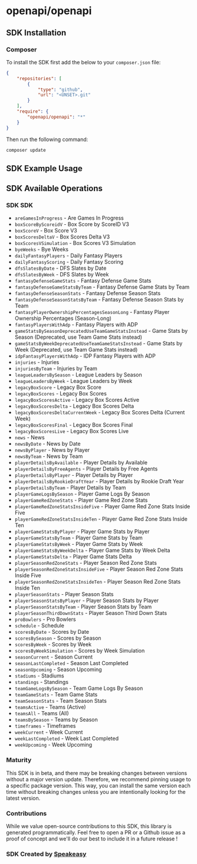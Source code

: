 # openapi/openapi

<!-- Start SDK Installation -->
## SDK Installation

### Composer

To install the SDK first add the below to your `composer.json` file:

```json
{
    "repositories": [
        {
            "type": "github",
            "url": "<UNSET>.git"
        }
    ],
    "require": {
        "openapi/openapi": "*"
    }
}
```

Then run the following command:

```bash
composer update
```
<!-- End SDK Installation -->

## SDK Example Usage
<!-- Start SDK Example Usage -->

<!-- End SDK Example Usage -->

<!-- Start SDK Available Operations -->
## SDK Available Operations

### SDK SDK

* `areGamesInProgress` - Are Games In Progress
* `boxScoreByScoreidV` - Box Score by ScoreID V3
* `boxScoreV` - Box Score V3
* `boxScoresDeltaV` - Box Scores Delta V3
* `boxScoresVSimulation` - Box Scores V3 Simulation
* `byeWeeks` - Bye Weeks
* `dailyFantasyPlayers` - Daily Fantasy Players
* `dailyFantasyScoring` - Daily Fantasy Scoring
* `dfsSlatesByDate` - DFS Slates by Date
* `dfsSlatesByWeek` - DFS Slates by Week
* `fantasyDefenseGameStats` - Fantasy Defense Game Stats
* `fantasyDefenseGameStatsByTeam` - Fantasy Defense Game Stats by Team
* `fantasyDefenseSeasonStats` - Fantasy Defense Season Stats
* `fantasyDefenseSeasonStatsByTeam` - Fantasy Defense Season Stats by Team
* `fantasyPlayerOwnershipPercentagesSeasonLong` - Fantasy Player Ownership Percentages (Season-Long)
* `fantasyPlayersWithAdp` - Fantasy Players with ADP
* `gameStatsBySeasonDeprecatedUseTeamGameStatsInstead` - Game Stats by Season (Deprecated, use Team Game Stats instead)
* `gameStatsByWeekDeprecatedUseTeamGameStatsInstead` - Game Stats by Week (Deprecated, use Team Game Stats instead)
* `idpFantasyPlayersWithAdp` - IDP Fantasy Players with ADP
* `injuries` - Injuries
* `injuriesByTeam` - Injuries by Team
* `leagueLeadersBySeason` - League Leaders by Season
* `leagueLeadersByWeek` - League Leaders by Week
* `legacyBoxScore` - Legacy Box Score
* `legacyBoxScores` - Legacy Box Scores
* `legacyBoxScoresActive` - Legacy Box Scores Active
* `legacyBoxScoresDelta` - Legacy Box Scores Delta
* `legacyBoxScoresDeltaCurrentWeek` - Legacy Box Scores Delta (Current Week)
* `legacyBoxScoresFinal` - Legacy Box Scores Final
* `legacyBoxScoresLive` - Legacy Box Scores Live
* `news` - News
* `newsByDate` - News by Date
* `newsByPlayer` - News by Player
* `newsByTeam` - News by Team
* `playerDetailsByAvailable` - Player Details by Available
* `playerDetailsByFreeAgents` - Player Details by Free Agents
* `playerDetailsByPlayer` - Player Details by Player
* `playerDetailsByRookieDraftYear` - Player Details by Rookie Draft Year
* `playerDetailsByTeam` - Player Details by Team
* `playerGameLogsBySeason` - Player Game Logs By Season
* `playerGameRedZoneStats` - Player Game Red Zone Stats
* `playerGameRedZoneStatsInsideFive` - Player Game Red Zone Stats Inside Five
* `playerGameRedZoneStatsInsideTen` - Player Game Red Zone Stats Inside Ten
* `playerGameStatsByPlayer` - Player Game Stats by Player
* `playerGameStatsByTeam` - Player Game Stats by Team
* `playerGameStatsByWeek` - Player Game Stats by Week
* `playerGameStatsByWeekDelta` - Player Game Stats by Week Delta
* `playerGameStatsDelta` - Player Game Stats Delta
* `playerSeasonRedZoneStats` - Player Season Red Zone Stats
* `playerSeasonRedZoneStatsInsideFive` - Player Season Red Zone Stats Inside Five
* `playerSeasonRedZoneStatsInsideTen` - Player Season Red Zone Stats Inside Ten
* `playerSeasonStats` - Player Season Stats
* `playerSeasonStatsByPlayer` - Player Season Stats by Player
* `playerSeasonStatsByTeam` - Player Season Stats by Team
* `playerSeasonThirdDownStats` - Player Season Third Down Stats
* `proBowlers` - Pro Bowlers
* `schedule` - Schedule
* `scoresByDate` - Scores by Date
* `scoresBySeason` - Scores by Season 
* `scoresByWeek` - Scores by Week
* `scoresByWeekSimulation` - Scores by Week Simulation
* `seasonCurrent` - Season Current
* `seasonLastCompleted` - Season Last Completed
* `seasonUpcoming` - Season Upcoming
* `stadiums` - Stadiums
* `standings` - Standings
* `teamGameLogsBySeason` - Team Game Logs By Season
* `teamGameStats` - Team Game Stats
* `teamSeasonStats` - Team Season Stats
* `teamsActive` - Teams (Active)
* `teamsAll` - Teams (All)
* `teamsBySeason` - Teams by Season
* `timeframes` - Timeframes
* `weekCurrent` - Week Current
* `weekLastCompleted` - Week Last Completed
* `weekUpcoming` - Week Upcoming
<!-- End SDK Available Operations -->

### Maturity

This SDK is in beta, and there may be breaking changes between versions without a major version update. Therefore, we recommend pinning usage
to a specific package version. This way, you can install the same version each time without breaking changes unless you are intentionally
looking for the latest version.

### Contributions

While we value open-source contributions to this SDK, this library is generated programmatically.
Feel free to open a PR or a Github issue as a proof of concept and we'll do our best to include it in a future release !

### SDK Created by [Speakeasy](https://docs.speakeasyapi.dev/docs/using-speakeasy/client-sdks)
